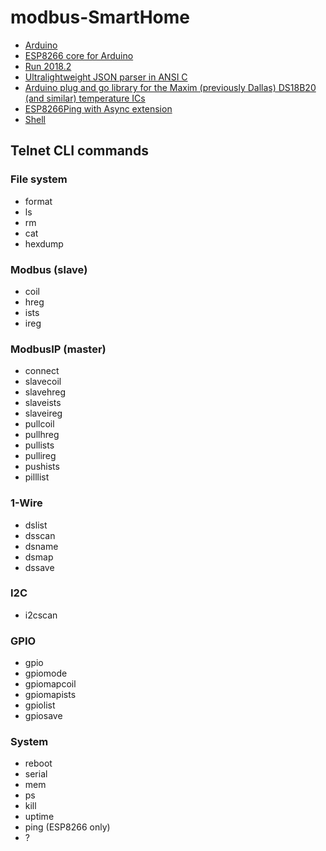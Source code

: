 # modbus-SmartHome

* [Arduino](https://github.com/arduino/Arduino)
* [ESP8266 core for Arduino](https://github.com/esp8266/Arduino)
* [Run 2018.2](https://github.com/emelianov/Run)
* [Ultralightweight JSON parser in ANSI C](https://github.com/DaveGamble/cJSON)
* [Arduino plug and go library for the Maxim (previously Dallas) DS18B20 (and similar) temperature ICs](https://github.com/milesburton/Arduino-Temperature-Control-Library)
* [ESP8266Ping with Async extension](https://github.com/emelianov/ESP8266Ping)
* [Shell](https://github.com/emelianov/Shell)

## Telnet CLI commands

### File system

* format
* ls
* rm
* cat
* hexdump

### Modbus (slave)

* coil
* hreg
* ists
* ireg

### ModbusIP (master)

* connect
* slavecoil
* slavehreg
* slaveists
* slaveireg
* pullcoil
* pullhreg
* pullists
* pullireg
* pushists
* pilllist

### 1-Wire

* dslist
* dsscan
* dsname
* dsmap
* dssave

### I2C

* i2cscan

### GPIO

* gpio
* gpiomode
* gpiomapcoil
* gpiomapists
* gpiolist
* gpiosave

### System

* reboot
* serial
* mem
* ps
* kill
* uptime
* ping (ESP8266 only)
* ?
